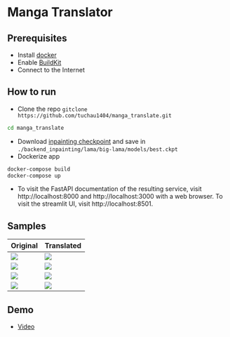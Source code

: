 # Manga Translator
## Prerequisites
- Install [docker](https://docs.docker.com/get-docker/)
- Enable [BuildKit](https://docs.docker.com/develop/develop-images/build_enhancements/)
- Connect to the Internet
## How to run
- Clone the repo `gitclone https://github.com/tuchau1404/manga_translate.git`
```bash
cd manga_translate
```
- Download [inpainting checkpoint](https://drive.google.com/drive/folders/1gKbaXK1TXiCT3vdgEyfbBsAHoxxb5QEH?usp=sharing) and save in 
`./backend_inpainting/lama/big-lama/models/best.ckpt`
- Dockerize app
```bash
docker-compose build
docker-compose up
```
- To visit the FastAPI documentation of the resulting service, visit http://localhost:8000 and http://localhost:3000 with a web browser.
To visit the streamlit UI, visit http://localhost:8501.
## Samples
| Original                             | Translated                           |
| ------------------------------------ | ------------------------------------ |
| ![](https://i.imgur.com/gcstcVi.png) | ![](https://i.imgur.com/9ETrvUG.jpg) |
| ![](https://i.imgur.com/GlSVdLm.jpg) | ![](https://i.imgur.com/TDjNC0b.jpg) |
| ![](https://i.imgur.com/2HQhb6F.jpg) | ![](https://i.imgur.com/sUt2IB9.jpg) |
| ![](https://i.imgur.com/3EhU38W.jpg) | ![](https://i.imgur.com/oKvSLam.jpg) |
## Demo 
- [Video](https://youtu.be/usfyNl7KHbQ)